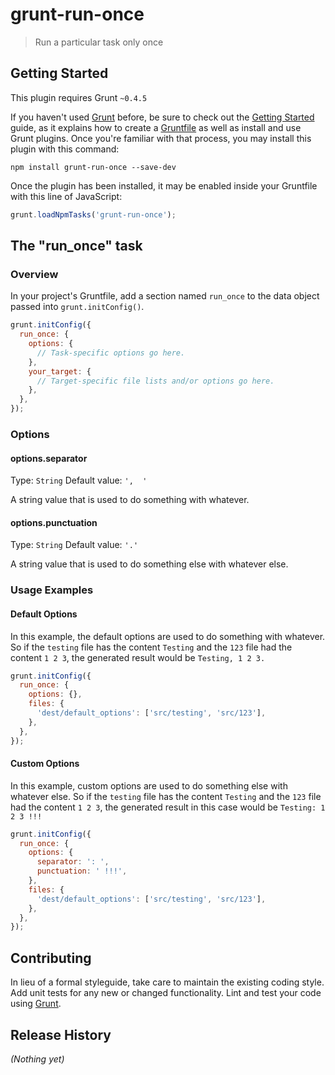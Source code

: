 # grunt-run-once

> Run a particular task only once

## Getting Started
This plugin requires Grunt `~0.4.5`

If you haven't used [Grunt](http://gruntjs.com/) before, be sure to check out the
[Getting Started](http://gruntjs.com/getting-started) guide, as it explains how to
create a [Gruntfile](http://gruntjs.com/sample-gruntfile) as well as install and use
Grunt plugins. Once you're familiar with that process, you may install this plugin
with this command:

```shell
npm install grunt-run-once --save-dev
```

Once the plugin has been installed, it may be enabled inside your Gruntfile with
this line of JavaScript:

```js
grunt.loadNpmTasks('grunt-run-once');
```

## The "run_once" task

### Overview
In your project's Gruntfile, add a section named `run_once` to the data object
passed into `grunt.initConfig()`.

```js
grunt.initConfig({
  run_once: {
    options: {
      // Task-specific options go here.
    },
    your_target: {
      // Target-specific file lists and/or options go here.
    },
  },
});
```

### Options

#### options.separator
Type: `String`
Default value: `',  '`

A string value that is used to do something with whatever.

#### options.punctuation
Type: `String`
Default value: `'.'`

A string value that is used to do something else with whatever else.

### Usage Examples

#### Default Options
In this example, the default options are used to do something with whatever. So if
the `testing` file has the content `Testing` and the `123` file had the
content `1 2 3`, the generated result would be `Testing, 1 2 3.`

```js
grunt.initConfig({
  run_once: {
    options: {},
    files: {
      'dest/default_options': ['src/testing', 'src/123'],
    },
  },
});
```

#### Custom Options
In this example, custom options are used to do something else with whatever else.
So if the `testing` file has the content `Testing` and the `123` file had the
content `1 2 3`, the generated result in this case would be `Testing: 1 2 3 !!!`

```js
grunt.initConfig({
  run_once: {
    options: {
      separator: ': ',
      punctuation: ' !!!',
    },
    files: {
      'dest/default_options': ['src/testing', 'src/123'],
    },
  },
});
```

## Contributing
In lieu of a formal styleguide, take care to maintain the existing coding style.
Add unit tests for any new or changed functionality. Lint and test your code
using [Grunt](http://gruntjs.com/).

## Release History
_(Nothing yet)_
